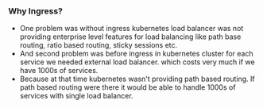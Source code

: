 ### Why Ingress?

- One problem was without ingress kubernetes load balancer was not providing enterprise level features for load balancing like path base routing, ratio based routing, sticky sessions etc.
- And second problem was before ingress in kubernetes cluster for each service we needed external load balancer. which costs very much if we have 1000s of services.
- Because at that time kubernetes wasn't providing path based routing. If path based routing were there it would be able to handle 1000s of services with single load balancer.
